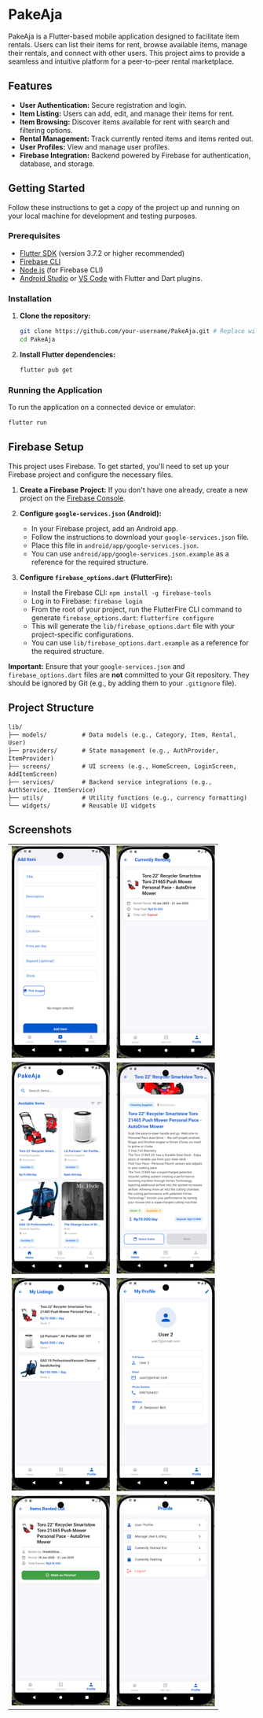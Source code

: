 # PakeAja

PakeAja is a Flutter-based mobile application designed to facilitate item rentals. Users can list their items for rent, browse available items, manage their rentals, and connect with other users. This project aims to provide a seamless and intuitive platform for a peer-to-peer rental marketplace.

## Features

*   **User Authentication:** Secure registration and login.
*   **Item Listing:** Users can add, edit, and manage their items for rent.
*   **Item Browsing:** Discover items available for rent with search and filtering options.
*   **Rental Management:** Track currently rented items and items rented out.
*   **User Profiles:** View and manage user profiles.
*   **Firebase Integration:** Backend powered by Firebase for authentication, database, and storage.

## Getting Started

Follow these instructions to get a copy of the project up and running on your local machine for development and testing purposes.

### Prerequisites

*   [Flutter SDK](https://flutter.dev/docs/get-started/install) (version 3.7.2 or higher recommended)
*   [Firebase CLI](https://firebase.google.com/docs/cli#install_the_firebase_cli)
*   [Node.js](https://nodejs.org/en/download/) (for Firebase CLI)
*   [Android Studio](https://developer.android.com/studio) or [VS Code](https://code.visualstudio.com/) with Flutter and Dart plugins.

### Installation

1.  **Clone the repository:**
    ```bash
    git clone https://github.com/your-username/PakeAja.git # Replace with your actual repo URL
    cd PakeAja
    ```

2.  **Install Flutter dependencies:**
    ```bash
    flutter pub get
    ```

### Running the Application

To run the application on a connected device or emulator:

```bash
flutter run
```

## Firebase Setup

This project uses Firebase. To get started, you'll need to set up your Firebase project and configure the necessary files.

1.  **Create a Firebase Project:**
    If you don't have one already, create a new project on the [Firebase Console](https://console.firebase.google.com/).

2.  **Configure `google-services.json` (Android):**
    *   In your Firebase project, add an Android app.
    *   Follow the instructions to download your `google-services.json` file.
    *   Place this file in `android/app/google-services.json`.
    *   You can use `android/app/google-services.json.example` as a reference for the required structure.

3.  **Configure `firebase_options.dart` (FlutterFire):**
    *   Install the Firebase CLI: `npm install -g firebase-tools`
    *   Log in to Firebase: `firebase login`
    *   From the root of your project, run the FlutterFire CLI command to generate `firebase_options.dart`:
        `flutterfire configure`
    *   This will generate the `lib/firebase_options.dart` file with your project-specific configurations.
    *   You can use `lib/firebase_options.dart.example` as a reference for the required structure.

**Important:** Ensure that your `google-services.json` and `firebase_options.dart` files are **not** committed to your Git repository. They should be ignored by Git (e.g., by adding them to your `.gitignore` file).

## Project Structure

```
lib/
├── models/          # Data models (e.g., Category, Item, Rental, User)
├── providers/       # State management (e.g., AuthProvider, ItemProvider)
├── screens/         # UI screens (e.g., HomeScreen, LoginScreen, AddItemScreen)
├── services/        # Backend service integrations (e.g., AuthService, ItemService)
├── utils/           # Utility functions (e.g., currency formatting)
└── widgets/         # Reusable UI widgets
```

## Screenshots

<table>
  <tr>
    <td><img src="public/add_item.png" alt="Add Item" width="200"/></td>
    <td><img src="public/currently_renting.png" alt="Currently Renting" width="200"/></td>
  </tr>
  <tr>
    <td><img src="public/homescreen.png" alt="Homescreen" width="200"/></td>
    <td><img src="public/item_detail.png" alt="Item Detail" width="200"/></td>
  </tr>
  <tr>
    <td><img src="public/my_listing.png" alt="My Listing" width="200"/></td>
    <td><img src="public/profile.png" alt="Profile" width="200"/></td>
  </tr>
  <tr>
    <td><img src="public/rented_out.png" alt="Rented Out" width="200"/></td>
    <td><img src="public/settings_page.png" alt="Settings Page" width="200"/></td>
  </tr>
</table>
